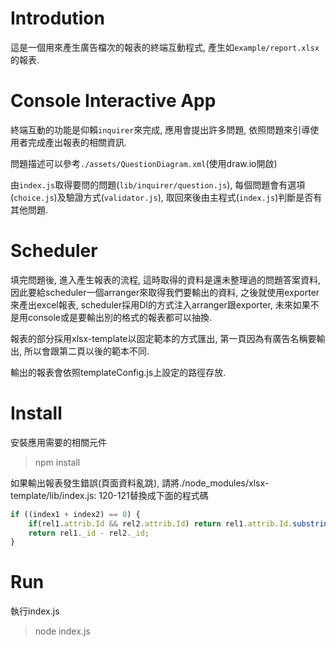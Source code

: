 # Introdution

這是一個用來產生廣告檔次的報表的終端互動程式, 產生如`example/report.xlsx`的報表.

# Console Interactive App
終端互動的功能是仰賴`inquirer`來完成, 應用會提出許多問題, 依照問題來引導使用者完成產出報表的相關資訊.

問題描述可以參考`./assets/QuestionDiagram.xml`(使用draw.io開啟)

由`index.js`取得要問的問題(`lib/inquirer/question.js`), 每個問題會有選項(`choice.js`)及驗證方式(`validator.js`), 取回來後由主程式(`index.js`)判斷是否有其他問題.

# Scheduler 

填完問題後, 進入產生報表的流程, 這時取得的資料是還未整理過的問題答案資料, 因此要給scheduler一個arranger來取得我們要輸出的資料, 之後就使用exporter來產出excel報表, scheduler採用DI的方式注入arranger跟exporter, 未來如果不是用console或是要輸出別的格式的報表都可以抽換.

報表的部分採用xlsx-template以固定範本的方式匯出, 第一頁因為有廣告名稱要輸出, 所以會跟第二頁以後的範本不同.

輸出的報表會依照templateConfig.js上設定的路徑存放.
# Install

安裝應用需要的相關元件
> npm install

如果輸出報表發生錯誤(頁面資料亂跳), 請將./node_modules/xlsx-template/lib/index.js: 120-121替換成下面的程式碼
```js
if ((index1 + index2) == 0) {
    if(rel1.attrib.Id && rel2.attrib.Id) return rel1.attrib.Id.substring(3) - rel2.attrib.Id.substring(3);
    return rel1._id - rel2._id;
}
```

# Run

執行index.js
> node index.js
